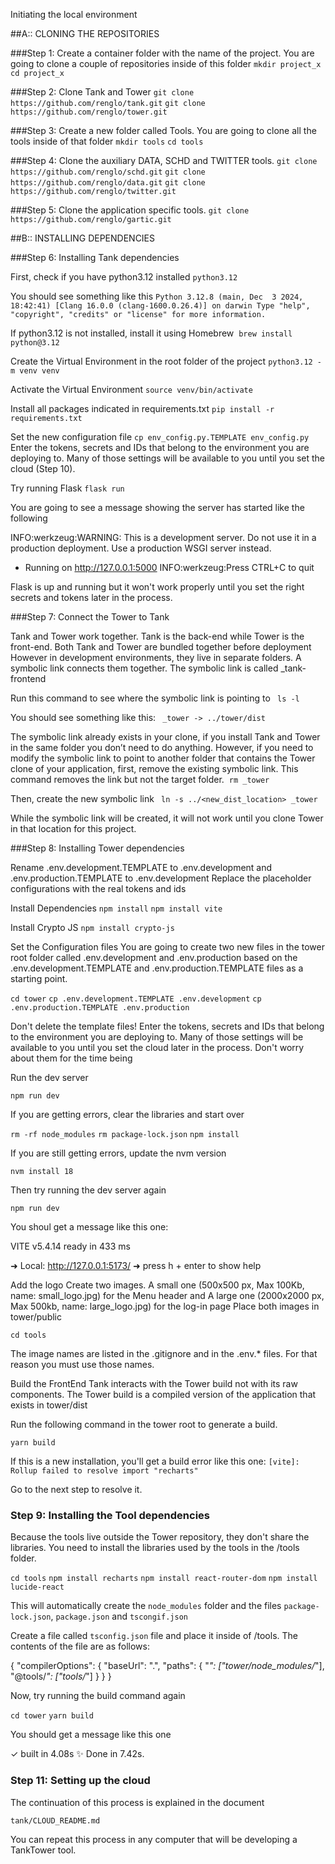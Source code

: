 Initiating the local environment


##A:: CLONING THE REPOSITORIES

###Step 1: Create a container folder with the name of the project. You are going to clone a couple of repositories inside of this folder
`mkdir project_x`
`cd project_x`

###Step 2: Clone Tank and Tower 
`git clone https://github.com/renglo/tank.git`
`git clone https://github.com/renglo/tower.git`

###Step 3: Create a new folder called Tools. You are going to clone all the tools inside of that folder
`mkdir tools`
`cd tools`

###Step 4: Clone the auxiliary DATA, SCHD and TWITTER tools. 
`git clone https://github.com/renglo/schd.git`
`git clone https://github.com/renglo/data.git`
`git clone https://github.com/renglo/twitter.git`

###Step 5: Clone the application specific tools.
`git clone https://github.com/renglo/gartic.git`



##B:: INSTALLING DEPENDENCIES

###Step 6: Installing Tank dependencies

First, check if you have python3.12 installed
`python3.12`

You should see something like this
`Python 3.12.8 (main, Dec  3 2024, 18:42:41) [Clang 16.0.0 (clang-1600.0.26.4)] on darwin
Type "help", "copyright", "credits" or "license" for more information.`

If python3.12 is not installed, install it using Homebrew 
`brew install python@3.12`

Create the Virtual Environment in the root folder of the project
`python3.12 -m venv venv`

Activate the Virtual Environment
`source venv/bin/activate`

Install all packages indicated in requirements.txt
`pip install -r requirements.txt`

Set the new configuration file
`cp env_config.py.TEMPLATE env_config.py`
Enter the tokens, secrets and IDs that belong to the environment you are deploying to. 
Many of those settings will be available to you until you set the cloud (Step 10). 


Try running Flask
`flask run`

You are going to see a message showing the server has started like the following

INFO:werkzeug:WARNING: This is a development server. Do not use it in a production deployment. Use a production WSGI server instead.
 * Running on http://127.0.0.1:5000
INFO:werkzeug:Press CTRL+C to quit


Flask is up and running but it won't work properly until you set the right secrets and tokens later in the process. 



###Step 7: Connect the Tower to Tank

Tank and Tower work together. Tank is the back-end while Tower is the front-end.
Both Tank and Tower are bundled together before deployment
However in development environments, they live in separate folders.
A symbolic link connects them together. The symbolic link is called _tank-frontend

Run this command to see where the symbolic link is pointing to
` ls -l`

You should see something like this:
` _tower -> ../tower/dist`

The symbolic link already exists in your clone, if you install Tank and Tower in the same folder you don’t need to do anything. However, if you need to modify the symbolic link to point to another folder that contains the Tower clone of your application, 
first, remove the existing symbolic link. This command removes the link but not the target folder. 
`rm _tower`

Then, create the new symbolic link
` ln -s ../<new_dist_location> _tower`

While the symbolic link will be created, it will not work until you clone Tower in that location for this project.


###Step 8: Installing Tower dependencies


Rename .env.development.TEMPLATE to .env.development and .env.production.TEMPLATE to .env.development
Replace the placeholder configurations with the real tokens and ids

Install Dependencies
`npm install`
`npm install vite`

Install Crypto JS
`npm install crypto-js`

Set the Configuration files
You are going to create two new files in the tower root folder called .env.development and .env.production based on the .env.development.TEMPLATE and .env.production.TEMPLATE files as a starting point. 

`cd tower`
`cp .env.development.TEMPLATE .env.development`
`cp .env.production.TEMPLATE .env.production`


Don't delete the template files!
Enter the tokens, secrets and IDs that belong to the environment you are deploying to. 
Many of those settings will be available to you until you set the cloud later in the process. Don't worry about them for the time being

Run the dev server

`npm run dev`


If you are getting errors, clear the libraries and start over

`rm -rf node_modules`
`rm package-lock.json`
`npm install`

If you are still getting errors, update the nvm version

`nvm install 18`

Then try running the dev server again

`npm run dev`

You shoul get a message like this one:


  VITE v5.4.14  ready in 433 ms

  ➜  Local:   http://127.0.0.1:5173/
  ➜  press h + enter to show help



Add the logo
Create two images. 
A small one (500x500 px, Max 100Kb, name: small_logo.jpg) for the Menu header and 
A large one (2000x2000 px, Max 500kb, name: large_logo.jpg) for the log-in page
Place both images in tower/public 

`cd tools`


The image names are listed in the .gitignore and in the .env.* files. For that reason you must use those names. 


Build the FrontEnd
Tank interacts with the Tower build not with its raw components. 
The Tower build is a compiled version of the application that exists in  tower/dist 

Run the following command in the tower root to generate a build.

`yarn build`

If this is a new installation, you'll get a build error like this one: 
`[vite]: Rollup failed to resolve import "recharts"`

Go to the next step to resolve it.


### Step 9: Installing the Tool dependencies

Because the tools live outside the Tower repository, they don't share the libraries. 
You need to install the libraries used by the tools in the /tools folder. 

`cd tools`
`npm install recharts`
`npm install react-router-dom`
`npm install lucide-react`

This will automatically create the `node_modules` folder and the files `package-lock.json`, `package.json` and `tscongif.json`

Create a file called `tsconfig.json` file and place it inside of /tools. The contents of the file are as follows:



{
    "compilerOptions": {
        "baseUrl": ".",
        "paths": {
        "*": ["tower/node_modules/*"],
        "@tools/*": ["tools/*"]
        }
    }
}

Now, try running the build command again

`cd tower`
`yarn build`

You should get a message like this one


✓ built in 4.08s
✨  Done in 7.42s.


### Step 11: Setting up the cloud

The continuation of this process is explained in the document 

`tank/CLOUD_README.md`

You can repeat this process in any computer that will be developing a TankTower tool.


















